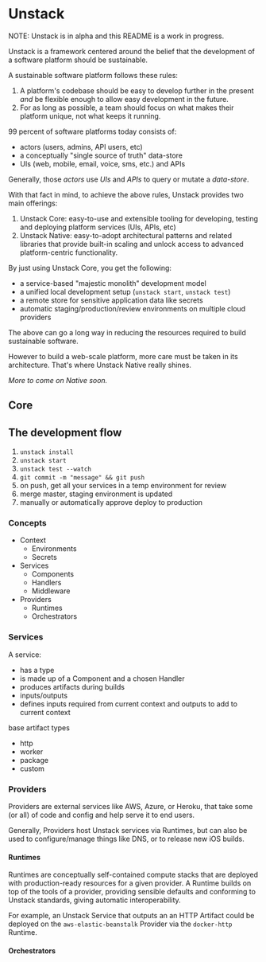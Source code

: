 # Unstack

NOTE: Unstack is in alpha and this README is a work in progress.

Unstack is a framework centered around the belief that the development of a software platform should be sustainable.

A sustainable software platform follows these rules:

1. A platform's codebase should be easy to develop further in the present _and_ be flexible enough to allow easy development in the future.
2. For as long as possible, a team should focus on what makes their platform unique, not what keeps it running.

99 percent of software platforms today consists of:

- actors (users, admins, API users, etc)
- a conceptually "single source of truth" data-store
- UIs (web, mobile, email, voice, sms, etc.) and APIs

Generally, those _actors_ use _UIs_ and _APIs_ to query or mutate a _data-store_.

With that fact in mind, to achieve the above rules, Unstack provides two main offerings:

1. Unstack Core: easy-to-use and extensible tooling for developing, testing and deploying platform services (UIs, APIs, etc)
2. Unstack Native: easy-to-adopt architectural patterns and related libraries that provide built-in scaling and unlock access to advanced platform-centric functionality.

By just using Unstack Core, you get the following:

- a service-based "majestic monolith" development model
- a unified local development setup (`unstack start`, `unstack test`)
- a remote store for sensitive application data like secrets
- automatic staging/production/review environments on multiple cloud providers

The above can go a long way in reducing the resources required to build sustainable software.

However to build a web-scale platform, more care must be taken in its architecture. That's where Unstack Native really shines.

_More to come on Native soon._

## Core

## The development flow

1. `unstack install`
2. `unstack start`
3. `unstack test --watch`
4. `git commit -m "message" && git push`
5. on push, get all your services in a temp environment for review
6. merge master, staging environment is updated
7. manually or automatically approve deploy to production

### Concepts

- Context
  - Environments
  - Secrets
- Services
  - Components
  - Handlers
  - Middleware
- Providers
  - Runtimes
  - Orchestrators

### Services

A service:

- has a type
- is made up of a Component and a chosen Handler
- produces artifacts during builds
- inputs/outputs
- defines inputs required from current context and outputs to add to current context

base artifact types

- http
- worker
- package
- custom

### Providers

Providers are external services like AWS, Azure, or Heroku, that take some (or all) of code and config and help serve it to end users.

Generally, Providers host Unstack services via Runtimes, but can also be used to configure/manage things like DNS, or to release new iOS builds.

#### Runtimes

Runtimes are conceptually self-contained compute stacks that are deployed with production-ready resources for a given provider. A Runtime builds on top of the tools of a provider, providing sensible defaults and conforming to Unstack standards, giving automatic interoperability.

For example, an Unstack Service that outputs an an HTTP Artifact could be deployed on the `aws-elastic-beanstalk` Provider via the `docker-http` Runtime.

#### Orchestrators

